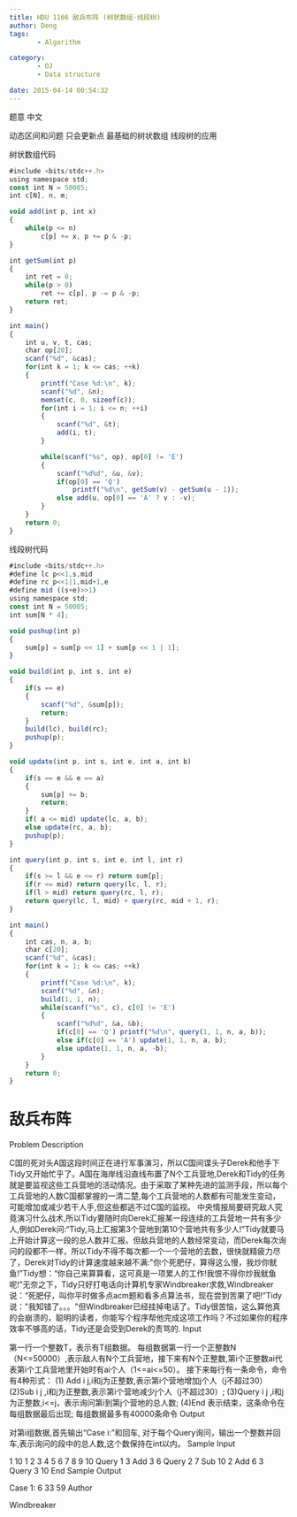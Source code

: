 ```yaml
---
title: HDU 1166 敌兵布阵 (树状数组·线段树)
author: Deng
tags: 
       - Algorithm

category: 
       - OJ
       - Data structure

date: 2015-04-14 00:54:32
---
```

题意 中文

动态区间和问题 只会更新点 最基础的树状数组 线段树的应用

树状数组代码

```js 
#include <bits/stdc++.h>
using namespace std;
const int N = 50005;
int c[N], n, m;

void add(int p, int x)
{
    while(p <= n)
        c[p] += x, p += p & -p;
}

int getSum(int p)
{
    int ret = 0;
    while(p > 0)
        ret += c[p], p -= p & -p;
    return ret;
}

int main()
{
    int u, v, t, cas;
    char op[20];
    scanf("%d", &cas);
    for(int k = 1; k <= cas; ++k)
    {
        printf("Case %d:\n", k);
        scanf("%d", &n);
        memset(c, 0, sizeof(c));
        for(int i = 1; i <= n; ++i)
        {
            scanf("%d", &t);
            add(i, t);
        }

        while(scanf("%s", op), op[0] != 'E')
        {
            scanf("%d%d", &u, &v);
            if(op[0] == 'Q')
                printf("%d\n", getSum(v) - getSum(u - 1));
            else add(u, op[0] == 'A' ? v : -v);
        }
    }
    return 0;
}
```
线段树代码

```js 
#include <bits/stdc++.h>
#define lc p<<1,s,mid
#define rc p<<1|1,mid+1,e
#define mid ((s+e)>>1)
using namespace std;
const int N = 50005;
int sum[N * 4];

void pushup(int p)
{
    sum[p] = sum[p << 1] + sum[p << 1 | 1];
}

void build(int p, int s, int e)
{
    if(s == e)
    {
        scanf("%d", &sum[p]);
        return;
    }
    build(lc), build(rc);
    pushup(p);
}

void update(int p, int s, int e, int a, int b)
{
    if(s == e && e == a)
    {
        sum[p] += b;
        return;
    }
    if( a <= mid) update(lc, a, b);
    else update(rc, a, b);
    pushup(p);
}

int query(int p, int s, int e, int l, int r)
{
    if(s >= l && e <= r) return sum[p];
    if(r <= mid) return query(lc, l, r);
    if(l > mid) return query(rc, l, r);
    return query(lc, l, mid) + query(rc, mid + 1, r);
}

int main()
{
    int cas, n, a, b;
    char c[20];
    scanf("%d", &cas);
    for(int k = 1; k <= cas; ++k)
    {
        printf("Case %d:\n", k);
        scanf("%d", &n);
        build(1, 1, n);
        while(scanf("%s", c), c[0] != 'E')
        {
            scanf("%d%d", &a, &b);
            if(c[0] == 'Q') printf("%d\n", query(1, 1, n, a, b));
            else if(c[0] == 'A') update(1, 1, n, a, b);
            else update(1, 1, n, a, -b);
        }
    }
    return 0;
}
```

# 敌兵布阵

Problem Description

C国的死对头A国这段时间正在进行军事演习，所以C国间谍头子Derek和他手下Tidy又开始忙乎了。A国在海岸线沿直线布置了N个工兵营地,Derek和Tidy的任务就是要监视这些工兵营地的活动情况。由于采取了某种先进的监测手段，所以每个工兵营地的人数C国都掌握的一清二楚,每个工兵营地的人数都有可能发生变动，可能增加或减少若干人手,但这些都逃不过C国的监视。
中央情报局要研究敌人究竟演习什么战术,所以Tidy要随时向Derek汇报某一段连续的工兵营地一共有多少人,例如Derek问:“Tidy,马上汇报第3个营地到第10个营地共有多少人!”Tidy就要马上开始计算这一段的总人数并汇报。但敌兵营地的人数经常变动，而Derek每次询问的段都不一样，所以Tidy不得不每次都一个一个营地的去数，很快就精疲力尽了，Derek对Tidy的计算速度越来越不满:"你个死肥仔，算得这么慢，我炒你鱿鱼!”Tidy想：“你自己来算算看，这可真是一项累人的工作!我恨不得你炒我鱿鱼呢!”无奈之下，Tidy只好打电话向计算机专家Windbreaker求救,Windbreaker说：“死肥仔，叫你平时做多点acm题和看多点算法书，现在尝到苦果了吧!”Tidy说："我知错了。。。"但Windbreaker已经挂掉电话了。Tidy很苦恼，这么算他真的会崩溃的，聪明的读者，你能写个程序帮他完成这项工作吗？不过如果你的程序效率不够高的话，Tidy还是会受到Derek的责骂的.
Input

第一行一个整数T，表示有T组数据。
每组数据第一行一个正整数N（N<=50000）,表示敌人有N个工兵营地，接下来有N个正整数,第i个正整数ai代表第i个工兵营地里开始时有ai个人（1<=ai<=50）。
接下来每行有一条命令，命令有4种形式：
(1) Add i j,i和j为正整数,表示第i个营地增加j个人（j不超过30）
(2)Sub i j ,i和j为正整数,表示第i个营地减少j个人（j不超过30）;
(3)Query i j ,i和j为正整数,i<=j，表示询问第i到第j个营地的总人数;
(4)End 表示结束，这条命令在每组数据最后出现;
每组数据最多有40000条命令
Output

对第i组数据,首先输出“Case i:”和回车,
对于每个Query询问，输出一个整数并回车,表示询问的段中的总人数,这个数保持在int以内。
Sample Input

1 10 1 2 3 4 5 6 7 8 9 10 Query 1 3 Add 3 6 Query 2 7 Sub 10 2 Add 6 3 Query 3 10 End
Sample Output

Case 1: 6 33 59
Author

Windbreaker